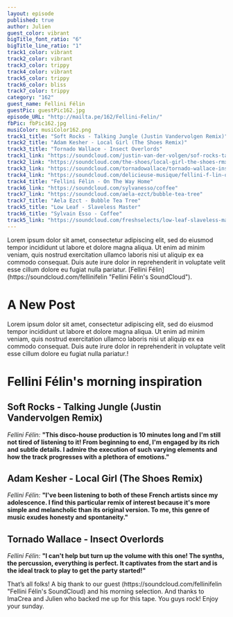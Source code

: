```yaml
---
layout: episode
published: true
author: Julien
guest_color: vibrant
bigTitle_font_ratio: "6"
bigTitle_line_ratio: "1"
track1_color: vibrant
track2_color: vibrant
track3_color: trippy
track4_color: vibrant
track5_color: trippy
track6_color: bliss
track7_color: trippy
category: "162"
guest_name: Fellini Félin
guestPic: guestPic162.jpg
episode_URL: "http://mailta.pe/162/Fellini-Felin/"
fbPic: fbPic162.jpg
musiColor: musiColor162.png
track1_title: "Soft Rocks - Talking Jungle (Justin Vandervolgen Remix)"
track2_title: "Adam Kesher - Local Girl (The Shoes Remix)"
track3_title: "Tornado Wallace - Insect Overlords"
track1_link: "https://soundcloud.com/justin-van-der-volgen/sof-rocks-talking-jungle"
track2_link: "https://soundcloud.com/the-shoes/local-girl-the-shoes-rmx"
track3_link: "https://soundcloud.com/tornadowallace/tornado-wallace-insect"
track4_link: "https://soundcloud.com/delicieuse-musique/fellini-f-lin-on-the-way-home?in=delicieuse-musique/sets/fellini-felin-wisteria-ep"
track4_title: "Fellini Félin - On The Way Home"
track6_link: "https://soundcloud.com/sylvanesso/coffee"
track7_link: "https://soundcloud.com/aela-ezct/bubble-tea-tree"
track7_title: "Aela Ezct - Bubble Tea Tree"
track5_title: "Low Leaf - Slaveless Master"
track6_title: "Sylvain Esso - Coffee"
track5_link: "https://soundcloud.com/freshselects/low-leaf-slaveless-master"
---
```


<p id="introduction">Lorem ipsum dolor sit amet, consectetur adipiscing elit, sed do eiusmod tempor incididunt ut labore et dolore magna aliqua. Ut enim ad minim veniam, quis nostrud exercitation ullamco laboris nisi ut aliquip ex ea commodo consequat. Duis aute irure dolor in reprehenderit in voluptate velit esse cillum dolore eu fugiat nulla pariatur. [Fellini Félin](https://soundcloud.com/fellinifelin "Fellini Félin's SoundCloud").   </p>

# A New Post

Lorem ipsum dolor sit amet, consectetur adipiscing elit, sed do eiusmod tempor incididunt ut labore et dolore magna aliqua. Ut enim ad minim veniam, quis nostrud exercitation ullamco laboris nisi ut aliquip ex ea commodo consequat. Duis aute irure dolor in reprehenderit in voluptate velit esse cillum dolore eu fugiat nulla pariatur.!

# Fellini Félin's morning inspiration
 
## Soft Rocks - Talking Jungle (Justin Vandervolgen Remix)
_Fellini Félin:_ **"**This disco-house production is 10 minutes long and I'm still not tired of listening to it! From beginning to end, I'm engaged by its rich and subtle details. I admire the execution of such varying elements and how the track progresses with a plethora of emotions.**"**
 
## Adam Kesher - Local Girl (The Shoes Remix)
_Fellini Félin:_ **"**I've been listening to both of these French artists since my adolescence. I find this particular remix of interest because it's more simple and melancholic than its original version. To me, this genre of music exudes honesty and spontaneity.**"**
 
## Tornado Wallace - Insect Overlords
_Fellini Félin:_ **"**I can't help but turn up the volume with this one! The synths, the percussion, everything is perfect. It captivates from the start and is the ideal track to play to get the party started!**"** 
 
<p id="outroduction">
That’s all folks! A big thank to our guest (https://soundcloud.com/fellinifelin "Fellini Félin's SoundCloud) and his morning selection. And thanks to ImaCrea and Julien who backed me up for this tape. You guys rock!
Enjoy your sunday.
</p>